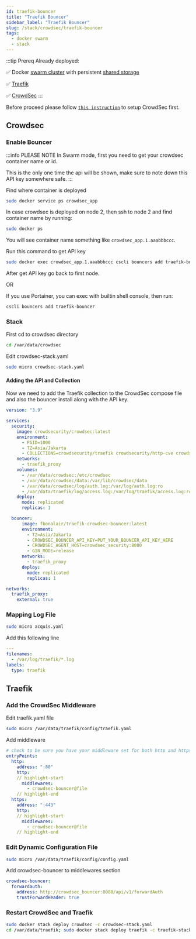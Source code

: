 ```yaml
---
id: traefik-bouncer
title: "Traefik Bouncer"
sidebar_label: "Traefik Bouncer"
slug: /stack/crowdsec/traefik-bouncer
tags:
  - docker swarm
  - stack
---
```


:::tip Prereq
Already deployed:

✅ Docker [swarm cluster](../../../swarm-mode.md) with persistent [shared storage](../../../shared-storage.md)

✅ [Traefik](../../traefik/traefik-stack.md)

✅ [CrowdSec](../crowdsec-stack.md)
:::

Before proceed please follow [`this instruction`](../crowdsec-stack.md) to setup CrowdSec first.
## Crowdsec

### Enable Bouncer

:::info PLEASE NOTE
In Swarm mode, first you need to get your crowdsec container name or id.

This is the only one time the api will be shown, make sure to note down this API key somewhere safe.
:::

Find where container is deployed

```bash
sudo docker service ps crowdsec_app
```

In case crowdsec is deployed on node 2, then ssh to node 2 and find container name by running:

```bash
sudo docker ps
```
You will see container name something like `crowdsec_app.1.aaabbbccc`.


Run this command to get API key

```bash
sudo docker exec crowdsec_app.1.aaabbbccc cscli bouncers add traefik-bouncer
```
After get API key go back to first node.

OR

If you use Portainer, you can exec with builtin shell console, then run:
```bash
cscli bouncers add traefik-bouncer
```

### Stack 

First cd to crowdsec directory

```bash
cd /var/data/crowdsec
```
Edit crowdsec-stack.yaml

```bash
sudo micro crowdsec-stack.yaml
```

#### Adding the API and Collection
Now we need to add the Traefik collection to the CrowdSec compose file and also the bouncer install along with the API key.

```yaml
version: "3.9"

services:
  security:
    image: crowdsecurity/crowdsec:latest
    environment:
      - PGID=1000
      - TZ=Asia/Jakarta
      - COLLECTIONS=crowdsecurity/traefik crowdsecurity/http-cve crowdsecurity/linux
    networks:
      - traefik_proxy
    volumes:
      - /var/data/crowdsec:/etc/crowdsec
      - /var/data/crowdsec/data:/var/lib/crowdsec/data
      - /var/data/crowdsec/log/auth.log:/var/log/auth.log:ro
      - /var/data/traefik/log/access.log:/var/log/traefik/access.log:ro
    deploy:
      mode: replicated
      replicas: 1

  bouncer:
      image: fbonalair/traefik-crowdsec-bouncer:latest
      environment:
        - TZ=Asia/Jakarta
        - CROWDSEC_BOUNCER_API_KEY=PUT_YOUR_BOUNCER_API_KEY_HERE
        - CROWDSEC_AGENT_HOST=crowdsec_security:8080
        - GIN_MODE=release
      networks:
        - traefik_proxy
      deploy:
        mode: replicated
        replicas: 1

networks:
  traefik_proxy:
    external: true
```

### Mapping Log File

```bash
sudo micro acquis.yaml
```

Add this following line

```yaml
---
filenames:
  - /var/log/traefik/*.log
labels:
  type: traefik
```

## Traefik

### Add the CrowdSec Middleware
Edit traefik.yaml file

```bash
sudo micro /var/data/traefik/config/traefik.yaml
```

Add middleware

```yaml
# check to be sure you have your middleware set for both http and https
entryPoints:
  http:
    address: ":80"
    http:
    // highlight-start
      middlewares:
        - crowdsec-bouncer@file
    // highlight-end
  https:
    address: ":443"
    http:
    // highlight-start
      middlewares:
        - crowdsec-bouncer@file
    // highlight-end
```

### Edit Dynamic Configuration File

```bash
sudo micro /var/data/traefik/config/config.yaml
```

Add crowdsec-bouncer to middlewares section

```yaml
crowdsec-bouncer:
  forwardauth:
    address: http://crowdsec_bouncer:8080/api/v1/forwardAuth
    trustForwardHeader: true
```

### Restart CrowdSec and Traefik

```bash
sudo docker stack deploy crowdsec -c crowdsec-stack.yaml
cd /var/data/traefik; sudo docker stack deploy traefik -c traefik-stack.yaml
```
